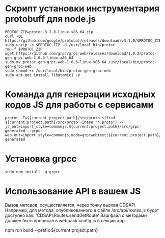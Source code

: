 Скрипт установки инструментария protobuff для node.js
=====================================================

    PROTOC_ZIP=protoc-3.7.0-linux-x86_64.zip
    curl -OL https://github.com/google/protobuf/releases/download/v3.7.0/$PROTOC_ZIP
    sudo unzip -o $PROTOC_ZIP -d /usr/local bin/protoc
    rm -f $PROTOC_ZIP
    wget https://github.com/grpc/grpc-web/releases/download/1.0.3/protoc-gen-grpc-web-1.0.3-linux-x86_64
    sudo mv protoc-gen-grpc-web-1.0.3-linux-x86_64 /usr/local/bin/protoc-gen-grpc-web
    sudo chmod +x /usr/local/bin/protoc-gen-grpc-web
    sudo apt-get install libatomic1 -y


Команда для генерации исходных кодов JS для работы с сервисами
==============================================================

    protoc -I=${current.project.path}/src/proto $(find ${current.project.path}/src/proto -iname "*.proto") --js_out=import_style=commonjs:${current.project.path}/src/grpc-generated --grpc-web_out=import_style=commonjs,mode=grpcwebtext:${current.project.path}/src/grpc-generated

Установка grpcc
===============
    sudo npm install -g grpcc

Использование API в вашем JS
============================

Вызов методов, осуществляется, через точку вызова CDSAPI. Например, для метода, опубликованного в файле /src/api/routes.js будет доступно как: 'CDSAPI.Routes.sendGetRoute'
Ваш файл с методами должен быть прописан в webpack.config.js в секции app


npm run build --prefix ${current.project.path}